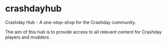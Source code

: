 # crashdayhub
Crashday Hub - A one-stop-shop for the Crashday community.

The aim of this hub is to provide access to all relevant content for Crashday players and modders.
